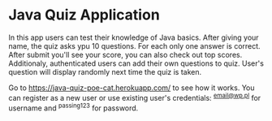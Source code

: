 # Java Quiz Application

In this app users can test their knowledge of Java basics. After giving your name, the quiz asks ypu 10 questions. For each only one answer is correct. After submit you'll see your score, you can also check out top scores.
Additionaly, authenticated users can add their own questions to quiz. User's question will display randomly next time the quiz is taken. 

Go to https://java-quiz-poe-cat.herokuapp.com/ to see how it works. You can register as a new user or use existing user's credentials: 
<sup>email@wp.pl</sup> for username and 
<sup>passing123</sup> for password. 
